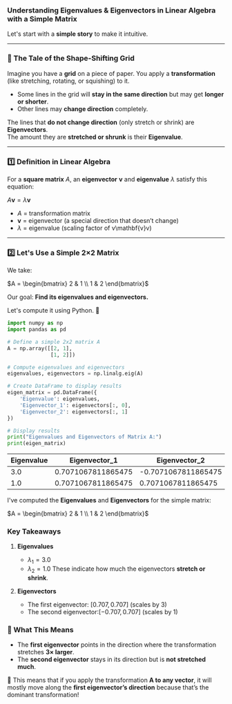 

### **Understanding Eigenvalues & Eigenvectors in Linear Algebra with a Simple Matrix**

Let's start with a **simple story** to make it intuitive.

---

### **📖 The Tale of the Shape-Shifting Grid**

Imagine you have a **grid** on a piece of paper. You apply a **transformation** (like stretching, rotating, or squishing) to it.

- Some lines in the grid will **stay in the same direction** but may get **longer or shorter**.
- Other lines may **change direction** completely.

The lines that **do not change direction** (only stretch or shrink) are **Eigenvectors**.  
The amount they are **stretched or shrunk** is their **Eigenvalue**.

---

### **1️⃣ Definition in Linear Algebra**

For a **square matrix** $A$, an **eigenvector** $\mathbf{v}$ and **eigenvalue** $\lambda$ satisfy this equation:

$A \mathbf{v} = \lambda \mathbf{v}$

- $A$ = transformation matrix
- $\mathbf{v}$ = eigenvector (a special direction that doesn’t change)
- $\lambda$ = eigenvalue (scaling factor of v\mathbf{v}v)

---

### **2️⃣ Let's Use a Simple 2×2 Matrix**

We take:

$A = \begin{bmatrix} 2 & 1 \\ 1 & 2 \end{bmatrix}$

Our goal: **Find its eigenvalues and eigenvectors.**

Let's compute it using Python. 🚀




```python
import numpy as np
import pandas as pd

# Define a simple 2x2 matrix A
A = np.array([[2, 1],
              [1, 2]])

# Compute eigenvalues and eigenvectors
eigenvalues, eigenvectors = np.linalg.eig(A)

# Create DataFrame to display results
eigen_matrix = pd.DataFrame({
    'Eigenvalue': eigenvalues,
    'Eigenvector_1': eigenvectors[:, 0],
    'Eigenvector_2': eigenvectors[:, 1]
})

# Display results
print("Eigenvalues and Eigenvectors of Matrix A:")
print(eigen_matrix)

```


|Eigenvalue|Eigenvector_1|Eigenvector_2|
|---|---|---|
|3.0|0.7071067811865475|-0.7071067811865475|
|1.0|0.7071067811865475|0.7071067811865475|

I've computed the **Eigenvalues** and **Eigenvectors** for the simple matrix:

$A = \begin{bmatrix} 2 & 1 \\ 1 & 2 \end{bmatrix}$
### **Key Takeaways**

1. **Eigenvalues**
    
    - $\lambda_1 = 3.0$
    - $\lambda_2 = 1.0$
        These indicate how much the eigenvectors **stretch or shrink**.
2. **Eigenvectors**
    
    - The first eigenvector: $[0.707,0.707]$ (scales by 3)
    - The second eigenvector:$[−0.707,0.707]$ (scales by 1)

### **📌 What This Means**

- The **first eigenvector** points in the direction where the transformation stretches **3× larger**.
- The **second eigenvector** stays in its direction but is **not stretched much**.

📖 This means that if you apply the transformation **A to any vector**, it will mostly move along the **first eigenvector’s direction** because that’s the dominant transformation!